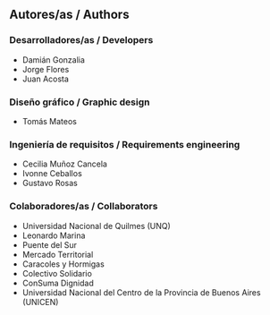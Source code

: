 
## Autores/as / Authors

### Desarrolladores/as / Developers
- Damián Gonzalia
- Jorge Flores
- Juan Acosta

### Diseño gráfico / Graphic design
- Tomás Mateos

### Ingeniería de requisitos / Requirements engineering
- Cecilia Muñoz Cancela
- Ivonne Ceballos
- Gustavo Rosas

### Colaboradores/as / Collaborators
- Universidad Nacional de Quilmes (UNQ)
- Leonardo Marina
- Puente del Sur
- Mercado Territorial
- Caracoles y Hormigas
- Colectivo Solidario
- ConSuma Dignidad
- Universidad Nacional del Centro de la Provincia de Buenos Aires (UNICEN)
